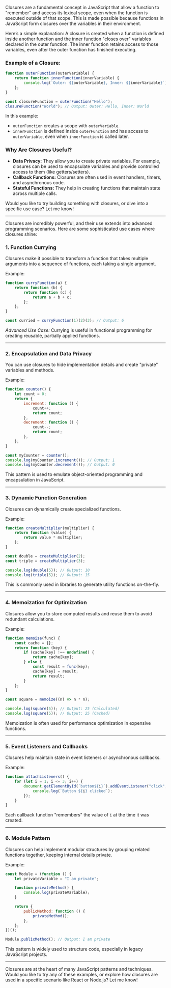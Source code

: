 Closures are a fundamental concept in JavaScript that allow a function to "remember" and access its lexical scope, even when the function is executed outside of that scope. This is made possible because functions in JavaScript form closures over the variables in their environment.

Here’s a simple explanation: A closure is created when a function is defined inside another function and the inner function "closes over" variables declared in the outer function. The inner function retains access to those variables, even after the outer function has finished executing.

### Example of a Closure:
```javascript
function outerFunction(outerVariable) {
    return function innerFunction(innerVariable) {
        console.log(`Outer: ${outerVariable}, Inner: ${innerVariable}`);
    };
}

const closureFunction = outerFunction("Hello");
closureFunction("World"); // Output: Outer: Hello, Inner: World
```

In this example:
- `outerFunction` creates a scope with `outerVariable`.
- `innerFunction` is defined inside `outerFunction` and has access to `outerVariable`, even when `innerFunction` is called later.

### Why Are Closures Useful?
- **Data Privacy:** They allow you to create private variables. For example, closures can be used to encapsulate variables and provide controlled access to them (like getters/setters).
- **Callback Functions:** Closures are often used in event handlers, timers, and asynchronous code.
- **Stateful Functions:** They help in creating functions that maintain state across multiple calls.

Would you like to try building something with closures, or dive into a specific use case? Let me know!

---
Closures are incredibly powerful, and their use extends into advanced programming scenarios. Here are some sophisticated use cases where closures shine:

### 1. **Function Currying**
Closures make it possible to transform a function that takes multiple arguments into a sequence of functions, each taking a single argument.

Example:
```javascript
function curryFunction(a) {
    return function (b) {
        return function (c) {
            return a + b + c;
        };
    };
}

const curried = curryFunction(1)(2)(3); // Output: 6
```
*Advanced Use Case:* Currying is useful in functional programming for creating reusable, partially applied functions.

---

### 2. **Encapsulation and Data Privacy**
You can use closures to hide implementation details and create "private" variables and methods.

Example:
```javascript
function counter() {
    let count = 0;
    return {
        increment: function () {
            count++;
            return count;
        },
        decrement: function () {
            count--;
            return count;
        },
    };
}

const myCounter = counter();
console.log(myCounter.increment()); // Output: 1
console.log(myCounter.decrement()); // Output: 0
```
This pattern is used to emulate object-oriented programming and encapsulation in JavaScript.

---

### 3. **Dynamic Function Generation**
Closures can dynamically create specialized functions.

Example:
```javascript
function createMultiplier(multiplier) {
    return function (value) {
        return value * multiplier;
    };
}

const double = createMultiplier(2);
const triple = createMultiplier(3);

console.log(double(5)); // Output: 10
console.log(triple(5)); // Output: 15
```
This is commonly used in libraries to generate utility functions on-the-fly.

---

### 4. **Memoization for Optimization**
Closures allow you to store computed results and reuse them to avoid redundant calculations.

Example:
```javascript
function memoize(func) {
    const cache = {};
    return function (key) {
        if (cache[key] !== undefined) {
            return cache[key];
        } else {
            const result = func(key);
            cache[key] = result;
            return result;
        }
    };
}

const square = memoize((n) => n * n);

console.log(square(5)); // Output: 25 (Calculated)
console.log(square(5)); // Output: 25 (Cached)
```
Memoization is often used for performance optimization in expensive functions.

---

### 5. **Event Listeners and Callbacks**
Closures help maintain state in event listeners or asynchronous callbacks.

Example:
```javascript
function attachListeners() {
    for (let i = 1; i <= 3; i++) {
        document.getElementById(`button${i}`).addEventListener("click", function () {
            console.log(`Button ${i} clicked`);
        });
    }
}
```
Each callback function "remembers" the value of `i` at the time it was created.

---

### 6. **Module Pattern**
Closures can help implement modular structures by grouping related functions together, keeping internal details private.

Example:
```javascript
const Module = (function () {
    let privateVariable = "I am private";

    function privateMethod() {
        console.log(privateVariable);
    }

    return {
        publicMethod: function () {
            privateMethod();
        },
    };
})();

Module.publicMethod(); // Output: I am private
```
This pattern is widely used to structure code, especially in legacy JavaScript projects.

---

Closures are at the heart of many JavaScript patterns and techniques. Would you like to try any of these examples, or explore how closures are used in a specific scenario like React or Node.js? Let me know!
